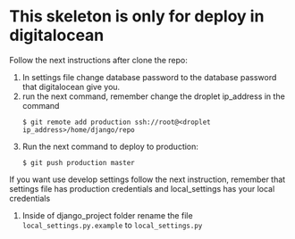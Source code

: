 # This skeleton is only for deploy in digitalocean

Follow the next instructions after clone the repo:

1. In settings file change database password to the database password that digitalocean give you.
2. run the next command, remember change the droplet ip_address in the command
    ```
    $ git remote add production ssh://root@<droplet ip_address>/home/django/repo
    ```
3. Run the next command to deploy to production:
    ```
    $ git push production master
    ```

If you want use develop settings follow the next instruction, remember that settings file has production credentials and local_settings has your local credentials

1. Inside of django_project folder rename the file `local_settings.py.example` to `local_settings.py`
